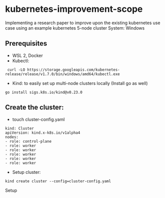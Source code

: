 # kubernetes-improvement-scope
Implementing a research paper to improve upon the existing kubernetes use case using an example kubernetes 5-node cluster
System: Windows

## Prerequisites

- WSL 2, Docker
- Kubectl:
```
 curl -LO https://storage.googleapis.com/kubernetes-release/release/v1.7.0/bin/windows/amd64/kubectl.exe
```

- Kind: to easily set up multi-node clusters locally (Install go as well)
```
go install sigs.k8s.io/kind@v0.23.0
```

## Create the cluster:

- touch cluster-config.yaml
```
kind: Cluster
apiVersion: kind.x-k8s.io/v1alpha4
nodes:
- role: control-plane
- role: worker
- role: worker
- role: worker
- role: worker
- role: worker
```

- Setup cluster:
```
kind create cluster --config=cluster-config.yaml
```
Setup 
